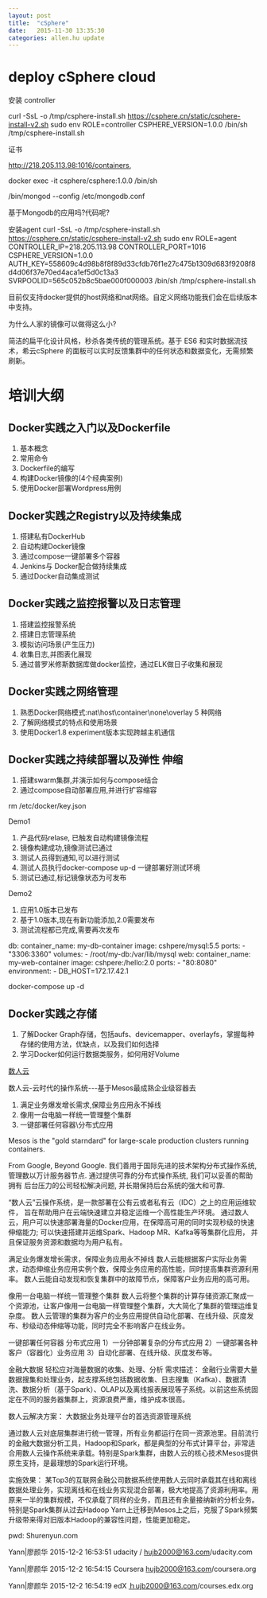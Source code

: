 ```yaml
---
layout: post
title:  "cSphere"
date:   2015-11-30 13:35:30
categories: allen.hu update
---
```



# deploy cSphere cloud

安装 controller

curl -SsL -o /tmp/csphere-install.sh https://csphere.cn/static/csphere-install-v2.sh
sudo env ROLE=controller CSPHERE_VERSION=1.0.0 /bin/sh /tmp/csphere-install.sh

证书

http://218.205.113.98:1016/containers,

docker exec -it csphere/csphere:1.0.0 /bin/sh

/bin/mongod --config /etc/mongodb.conf

基于Mongodb的应用吗?代码呢?


安装agent
curl -SsL -o /tmp/csphere-install.sh https://csphere.cn/static/csphere-install-v2.sh
sudo env ROLE=agent CONTROLLER_IP=218.205.113.98 CONTROLLER_PORT=1016 CSPHERE_VERSION=1.0.0 AUTH_KEY=558609c4d98b8f8f89d33cfdb76f1e27c475b1309d683f9208f8d4d06f37e70ed4aca1ef5d0c13a3 SVRPOOLID=565c052b8c5bae000f000003 /bin/sh /tmp/csphere-install.sh




目前仅支持docker提供的host网络和nat网络。自定义网络功能我们会在后续版本中支持。

为什么人家的镜像可以做得这么小?



简洁的扁平化设计风格，秒杀各类传统的管理系统。基于 ES6 和实时数据流技术，希云cSphere 的面板可以实时反馈集群中的任何状态和数据变化，无需频繁刷新。


# 培训大纲

## Docker实践之入门以及Dockerfile

1. 基本概念
2. 常用命令
3. Dockerfile的编写
4. 构建Docker镜像的(4个经典案例)
5. 使用Docker部署Wordpress用例

## Docker实践之Registry以及持续集成

1. 搭建私有DockerHub
2. 自动构建Docker镜像
3. 通过compose一键部署多个容器
4. Jenkins与 Docker配合做持续集成
5. 通过Docker自动集成测试


## Docker实践之监控报警以及日志管理

1. 搭建监控报警系统
2. 搭建日志管理系统
3. 模拟访问场景(产生压力)
4. 收集日志,并图表化展现
5. 通过普罗米修斯数据库做docker监控，通过ELK做日子收集和展现

## Docker实践之网络管理

1. 熟悉Docker网络模式:nat\host\container\none\overlay 5 种网络
2. 了解网络模式的特点和使用场景
3. 使用Docker1.8 experiment版本实现跨越主机通信

## Docker实践之持续部署以及弹性 伸缩

1. 搭建swarm集群,并演示如何与compose结合
2. 通过compose自动部署应用,并进行扩容缩容

rm /etc/docker/key.json

Demo1

1. 产品代码relase, 已触发自动构建镜像流程
2. 镜像构建成功,镜像测试已通过
3. 测试人员得到通知,可以进行测试
4. 测试人员执行docker-compose up-d 一键部署好测试环境
5. 测试已通过,标记镜像状态为可发布

Demo2

1. 应用1.0版本已发布
2. 基于1.0版本,现在有新功能添加,2.0需要发布
3. 测试流程都已完成,需要再次发布


db:
  container_name: my-db-container
  image: cshpere/mysql:5.5
  ports:
    - "3306:3360"
  volumes:
    - /root/my-db:/var/lib/mysql
web:
  container_name: my-web-container
  image: cshpere:/hello:2.0
  ports:
    - "80:8080"
  environment:
    - DB_HOST=172.17.42.1

docker-compose up -d



## Docker实践之存储

1. 了解Docker Graph存储，包括aufs、devicemapper、overlayfs，掌握每种存储的使用方法，优缺点，以及我们如何选择
2. 学习Docker如何运行数据类服务，如何用好Volume




[数人云](http://www.dataman-inc.com/)

数人云-云时代的操作系统---基于Mesos最成熟企业级容器去
1) 满足业务爆发增长需求,保障业务应用永不掉线
2) 像用一台电脑一样统一管理整个集群
3) 一键部署任何容器\分布式应用

Mesos is the "gold starndard" for large-scale production clusters running containers.

From Google, Beyond Google.
我们善用于国际先进的技术架构分布式操作系统, 管理数以万计服务器节点.  通过提供可靠的分布式操作系统, 我们可以妥善的帮助拥有
后台压力的公司轻松解决问题, 并长期保持后台系统的强大和可靠.



“数人云”云操作系统，是一款部署在公有云或者私有云（IDC）之上的应用运维软件，
旨在帮助用户在云端快速建立并稳定运维一个高性能生产环境。
通过数人云，用户可以快速部署海量的Docker应用，在保障高可用的同时实现秒级的快速伸缩能力;
可以快速搭建并运维Spark、Hadoop MR、Kafka等等集群化应用，
并且保证服务资源和数据均为用户私有。

满足业务爆发增长需求，保障业务应用永不掉线
数人云能根据客户实际业务需求，动态伸缩业务应用实例个数，保障业务应用的高性能，同时提高集群资源利用率。
数人云能自动发现和恢复集群中的故障节点，保障客户业务应用的高可用。


像用一台电脑一样统一管理整个集群
数人云将整个集群的计算存储资源汇聚成一个资源池，让客户像用一台电脑一样管理整个集群，大大简化了集群的管理运维复杂度。
数人云管理的集群为客户的业务应用提供自动化部署、在线升级、灰度发布、秒级动态伸缩等功能，同时完全不影响客户在线业务。


一键部署任何容器
分布式应用
1）一分钟部署复杂的分布式应用
2）一键部署各种客户（容器化）业务应用
3）自动化部署、在线升级、灰度发布等。


金融大数据
轻松应对海量数据的收集、处理、分析
需求描述：
金融行业需要大量数据搜集和处理业务，起支撑系统包括数据收集、日志搜集（Kafka）、数据清洗、数据分析（基于Spark）、OLAP以及离线报表展现等子系统。以前这些系统固定在不同的服务器集群上，资源浪费严重，维护成本很高。

数人云解决方案：
大数据业务处理平台的首选资源管理系统

通过数人云对底层集群进行统一管理，所有业务都运行在同一资源池里。目前流行的金融大数据分析工具，Hadoop和Spark，都是典型的分布式计算平台，非常适合用数人云操作系统来承载。特别是Spark集群，由数人云的核心技术Mesos提供原生支持，是最理想的Spark运行环境。

实施效果：
某Top3的互联网金融公司数据系统使用数人云同时承载其在线和离线数据处理业务，实现离线和在线业务实现混合部署，极大地提高了资源利用率。用原来一半的集群规模，不仅承载了同样的业务，而且还有余量接纳新的分析业务。特别是Spark集群从过去Hadoop Yarn上迁移到Mesos上之后，克服了Spark频繁升级带来得对旧版本Hadoop的兼容性问题，性能更加稳定。

pwd: Shurenyun.com



Yann|廖颜华  2015-12-2 16:53:51
udacity / hujb2000@163.com/udacity.com

Yann|廖颜华  2015-12-2 16:54:15
Coursera hujb2000@163.com/coursera.org

Yann|廖颜华  2015-12-2 16:54:19
edX  ｈujb2000@163.com/courses.edx.org
